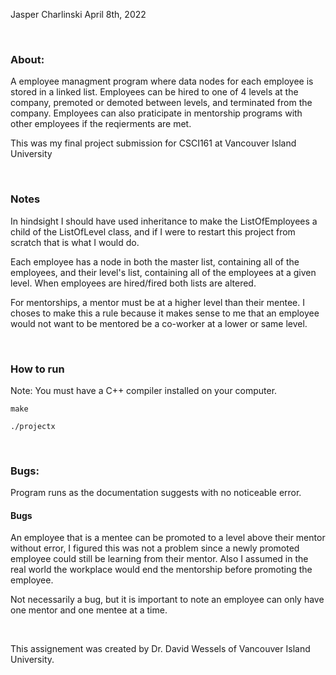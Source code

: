 Jasper Charlinski
April 8th, 2022

<br />

<h3>About: </h3>
<p>A employee managment program where data nodes for each employee is stored in a linked list. Employees can be hired to one of 4 levels at the company, premoted or demoted between levels, and terminated from the company. Employees can also praticipate in mentorship programs with other employees if the reqierments are met. </p>
<p>This was my final project submission for CSCI161 at Vancouver Island University</p>

<br />

<h3>Notes</h3>

<p>In hindsight I should have used inheritance to make the ListOfEmployees a child of the ListOfLevel class, 
and if I were to restart this project from scratch that is what I would do. </p>


<p>Each employee has a node in both the master list, containing all of the employees, and their level's list, 
containing all of the employees at a given level. When employees are hired/fired both lists are altered.</p>

<p>For mentorships, a mentor must be at a higher level than their mentee. I choses to make this a rule because
it makes sense to me that an employee would not want to be mentored be a co-worker at a lower or same level.</p>

<br />

<h3>How to run</h3>
<p>Note: You must have a C++ compiler installed on your computer.</p>

    make

    ./projectx
    
<br />

<h3>Bugs: </h3>

<p>Program runs as the documentation suggests with no noticeable error.</p>

<h4>Bugs</h4>

<p>An employee that is a mentee can be promoted to a level above their mentor without error,
I figured this was not a problem since a newly promoted employee could still be learning from their mentor.
Also I assumed in the real world the workplace would end the mentorship before promoting the employee.</p>

<p>Not necessarily a bug, but it is important to note an employee can only have one mentor and one mentee at a time.</p>

<br />

<p>This assignement was created by Dr. David Wessels of Vancouver Island University.</p>
